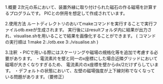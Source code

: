 1.概要
2次元の系において、装置外縁に取り付けられた磁石の作る磁場を計算するプログラムです。
PICとの併用を想定して作成されています。

2.使用方法
ルートディレクトリのおいてmakeコマンドを実行することで実行ファイルotb.exeが生成されます。
実行後にはresultフォルダ内に結果が出力され、visualise.shを用いることで結果を画像化することができます。
(
  コマンドの実行順は
  1:make
  2:./otb.exe
  3:./visualise.sh
)

3.注釈
・PICで用いる際にはスケーリングや磁場の規格化等を追加で考慮する必要があります。
・電流素片を壁と同一のx座標にした場合近隣グリッドにおいて磁場が大きくなりすぎるため、
電流素片のx座標を壁からdx/2だけずらしています。
・デフォルトの状態において、左壁の磁場強度が上下線対称でなくなっている問題があります。（要修正）
